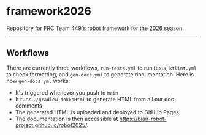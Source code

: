 # framework2026

Repository for FRC Team 449's robot framework for the 2026 season

-----------------------------

## Workflows

There are currently three workflows, `run-tests.yml` to run tests, `ktlint.yml` to check formatting, and `gen-docs.yml`
to generate documentation. Here is how `gen-docs.yml` works:

- It's triggered whenever you push to `main`
- It runs `./gradlew dokkaHtml` to generate HTML from all our doc comments
- The generated HTML is uploaded and deployed to GitHub Pages
- The documentation is then accessible at https://blair-robot-project.github.io/robot2025/.
